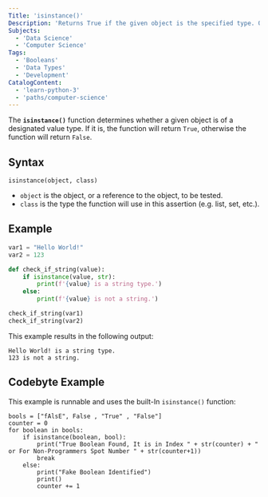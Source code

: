 ```yaml
---
Title: 'isinstance()'
Description: 'Returns True if the given object is the specified type. Otherwise the function will return False.'
Subjects:
  - 'Data Science'
  - 'Computer Science'
Tags:
  - 'Booleans'
  - 'Data Types'
  - 'Development'
CatalogContent:
  - 'learn-python-3'
  - 'paths/computer-science'
---
```


The **`isinstance()`** function determines whether a given object is of a designated value type. If it is, the function will return `True`, otherwise the function will return `False`.

## Syntax

```pseudo
isinstance(object, class)
```

- `object` is the object, or a reference to the object, to be tested.
- `class` is the type the function will use in this assertion (e.g. list, set, etc.).

## Example

```py
var1 = "Hello World!"
var2 = 123

def check_if_string(value):
    if isinstance(value, str):
        print(f'{value} is a string type.')
    else:
        print(f'{value} is not a string.')

check_if_string(var1)
check_if_string(var2)
```

This example results in the following output:

```shell
Hello World! is a string type.
123 is not a string.
```

## Codebyte Example

This example is runnable and uses the built-In `isinstance()` function:

```codebyte/python
bools = ["fAlsE", False , "True" , "False"]
counter = 0
for boolean in bools:
    if isinstance(boolean, bool):
        print("True Boolean Found, It is in Index " + str(counter) + " or For Non-Programmers Spot Number " + str(counter+1))
        break
    else:
        print("Fake Boolean Identified")
        print()
        counter += 1
```
